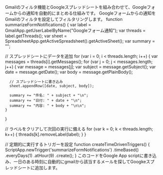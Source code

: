 Gmailのフィルタ機能とGoogleスプレッドシートを組み合わせて、Googleフォームからの通知を自動的にまとめる仕組みです。
Googleフォームからの通知をGmailのフィルタを設定してフィルタリングします。
function summarizeFormNotifications() {
  var label = GmailApp.getUserLabelByName("Googleフォーム通知");
  var threads = label.getThreads();
  var sheet = SpreadsheetApp.getActiveSpreadsheet().getActiveSheet();
  var summary = "";
  
  // スプレッドシートにデータを追加
  for (var i = 0; i < threads.length; i++) {
    var messages = threads[i].getMessages();
    for (var j = 0; j < messages.length; j++) {
      var message = messages[j];
      var subject = message.getSubject();
      var date = message.getDate();
      var body = message.getPlainBody();
      
      // スプレッドシートに書き込み
      sheet.appendRow([date, subject, body]);
      
      summary += "件名: " + subject + "\n";
      summary += "日付: " + date + "\n";
      summary += "内容: " + body + "\n\n";
    }
  }
  
  // ラベルをクリアして次回の実行に備える
  for (var k = 0; k < threads.length; k++) {
    threads[k].removeLabel(label);
  }
}

// 定期的に実行するトリガーを設定
function createTimeDrivenTriggers() {
  ScriptApp.newTrigger('summarizeFormNotifications')
      .timeBased()
      .everyDays(1)
      .atHour(9)
      .create();
}
このコードをGoogle App scriptに書き込み、一日のある時刻に自動的にgmailから該当するメールを探してGoogkeスプレッドシートに追加します。
